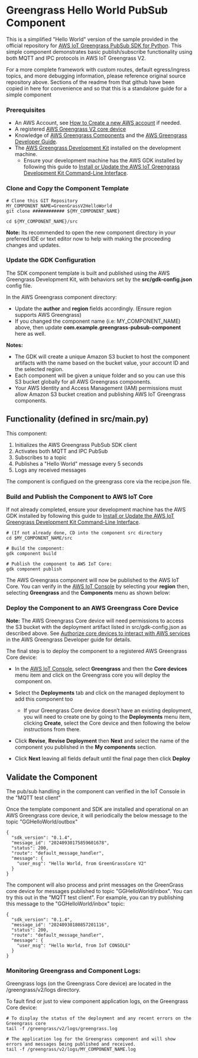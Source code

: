 # Greengrass Hello World PubSub Component

This is a simplified "Hello World" version of the sample provided in the official repository for [AWS IoT Greengrass PubSub SDK for Python](https://github.com/awslabs/aws-greengrass-labs-iot-pubsub-sdk-for-python/tree/main/samples). This simple component demonstrates basic publish/subscribe functionality using both MQTT and IPC protocols in AWS IoT Greengrass V2.

For a more complete framework with custom routes, default egress/ingress topics, and more debugging information, please reference original source repository above. Sections of the readme from that github have been copied in here for convenience and so that this is a standalone guide for a simple component


### Prerequisites
* An AWS Account, see [How to Create a new AWS account](https://aws.amazon.com/premiumsupport/knowledge-center/create-and-activate-aws-account/) if needed.
* A registered [AWS Greengrass V2 core device](https://docs.aws.amazon.com/greengrass/v2/developerguide/setting-up.html)
* Knowledge of [AWS Greengrass Components](https://docs.aws.amazon.com/greengrass/v2/developerguide/create-components.html) and the [AWS Greengrass Developer Guide](https://docs.aws.amazon.com/greengrass/v2/developerguide).
* The [AWS Greengrass Development Kit](https://docs.aws.amazon.com/greengrass/v2/developerguide/greengrass-development-kit-cli.html) installed on the development machine. 
    *  Ensure your development machine has the AWS GDK installed by following this guide to [Install or Update the AWS IoT Greengrass Development Kit Command-Line Interface](https://docs.aws.amazon.com/greengrass/v2/developerguide/install-greengrass-development-kit-cli.html).

### Clone and Copy the Component Template

```
# Clone this GIT Repository
MY_COMPONENT_NAME=GreenGrassV2HelloWorld
git clone ############ ${MY_COMPONENT_NAME}

cd ${MY_COMPONENT_NAME}/src
```

**Note:** Its recommended to open the new component directory in your preferred IDE or text editor now to help with making the proceeding changes and updates.


### Update the GDK Configuration
The SDK component template is built and published using the AWS Greengrass Development Kit, with behaviors set by the **src/gdk-config.json** config file.

In the AWS Greengrass component directory:
* Update the **author** and **region** fields accordingly. (Ensure region supports AWS Greengrass)
* If you changed the component name (i.e: MY_COMPONENT_NAME) above, then update **com.example.greengrass-pubsub-component** here as well. 

**Notes:**
* The GDK will create a unique Amazon S3 bucket to host the component artifacts with the name based on the bucket value, your account ID and the selected region. 
* Each component will be given a unique folder and so you can use this S3 bucket globally for all AWS Greengrass components.
* Your AWS Identity and Access Management (IAM) permissions must allow Amazon S3 bucket creation and publishing AWS IoT Greengrass components.

## Functionality (defined in src/main.py)

This component:
1. Initializes the AWS Greengrass PubSub SDK client
2. Activates both MQTT and IPC PubSub
3. Subscribes to a topic
4. Publishes a "Hello World" message every 5 seconds
5. Logs any received messages

The component is configued on the greengrass core via the recipe.json file.

### Build and Publish the Component to AWS IoT Core
If not already completed, ensure your development machine has the AWS GDK installed by following this guide to [Install or Update the AWS IoT Greengrass Development Kit Command-Line Interface](https://docs.aws.amazon.com/greengrass/v2/developerguide/install-greengrass-development-kit-cli.html).

```
# (If not already done, CD into the component src directory
cd $MY_COMPONENT_NAME/src

# Build the component:
gdk component build

# Publish the component to AWS IoT Core:
gdk component publish

```

The AWS Greengrass component will now be published to the AWS IoT Core. You can verify in the [AWS IoT Console](https://console.aws.amazon.com/iot/) by selecting your **region** then, selecting **Greengrass** and the **Components** menu as shown below:


### Deploy the Component to an AWS Greengrass Core Device

**Note:** The AWS Greengrass Core device will need permissions to access the S3 bucket with the deployment artifact listed in  src/gdk-config.json as described above. See [Authorize core devices to interact with AWS services](https://docs.aws.amazon.com/greengrass/v2/developerguide/device-service-role.html) in the AWS Greengrass Developer guide for details. 

The final step is to deploy the component to a registered AWS Greengrass Core device:
* In the [AWS IoT Console](https://console.aws.amazon.com/iot/), select **Greengrass** and then the **Core devices** menu item and click on the Greengrass core you will deploy the component on.

* Select the **Deployments** tab and click on the managed deployment to add this component too
  * If your Greengrass Core device doesn’t have an existing deployment, you will need to create one by going to the **Deployments** menu item, clicking **Create**, select the Core device and then following the below instructions from there.
* Click **Revise**, **Revise Deployment** then **Next** and select the name of the component you published in the **My components** section.
* Click **Next** leaving all fields default until the final page then click **Deploy**

## Validate the Component
The pub/sub handling in the component can verified in the IoT Console in the "MQTT test client"

Once the template component and SDK are installed and operational on an AWS Greengrass core device, it will periodically the below message to the topic "GGHelloWorld/outbox"
```
{
  "sdk_version": "0.1.4",
  "message_id": "20240930175859601678",
  "status": 200,
  "route": "default_message_handler",
  "message": {
    "user_msg": "Hello World, from GreenGrassCore V2"
  }
}
```

The component will also process and print messages on the GreenGrass core device for messages published to topic "GGHelloWorld/inbox". You can try this out in the  "MQTT test client". For example, you can try publishing this message to the "GGHelloWorld/inbox" topic:
```
{
  "sdk_version": "0.1.4",
  "message_id": "20240930180857201116",
  "status": 200,
  "route": "default_message_handler",
  "message": {
    "user_msg": "Hello World, from IoT CONSOLE"
  }
}
```

### Monitoring Greengrass and Component Logs:

Greengrass logs (on the Greengrass Core device) are located in the /greengrass/v2/logs directory.

To fault find or just to view component application logs, on the Greengrass Core device:

```
# To display the status of the deployment and any recent errors on the Greengrass core
tail -f /greengrass/v2/logs/greengrass.log

# The application log for the Greengrass component and will show errors and messages being published and received.
tail -f /greengrass/v2/logs/MY_COMPONENT_NAME.log
```